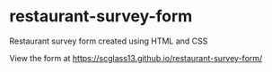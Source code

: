 # restaurant-survey-form
Restaurant survey form created using HTML and CSS

View the form at https://scglass13.github.io/restaurant-survey-form/
